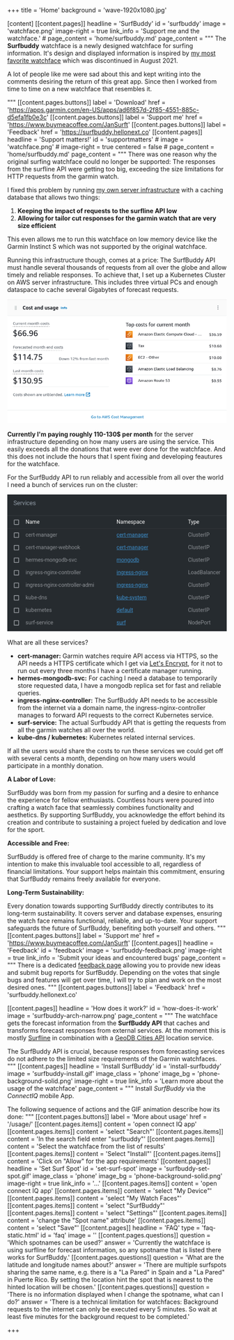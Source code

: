 +++
title = 'Home'
background = 'wave-1920x1080.jpg'

[content]
  [[content.pages]]
    headline = 'SurfBuddy'
    id = 'surfbuddy'
    image = 'watchface.png'
    image-right = true
    link_info = 'Support me and the watchface.'
    # page_content = 'home/surfbuddy.md'
    page_content = """
The **Surfbuddy** watchface is a newly designed watchface for surfing information. It's design and displayed information is inspired by [my most favorite watchface](https://apps.garmin.com/en-US/apps/d819f156-de65-41c6-8c97-26b997546460) which was discontinued in August 2021.

A lot of people like me were sad about this and kept writing into the comments desiring the return of this great app.
Since then I worked from time to time on a new watchface that resembles it.

"""
    [[content.pages.buttons]]
      label = 'Download'
      href = 'https://apps.garmin.com/en-US/apps/ad6f857d-2f85-4551-885c-d5efa1fb0e3c'
    [[content.pages.buttons]]
      label = 'Support me'
      href = 'https://www.buymeacoffee.com/JanSurft'
    [[content.pages.buttons]]
      label = 'Feedback'
      href = 'https://surfbuddy.hellonext.co'
  [[content.pages]]
    headline = 'Support matters!'
    id = 'supportmatters'
    # image = 'watchface.png'
    # image-right = true
    centered = false
    # page_content = 'home/surfbuddy.md'
    page_content = """
There was one reason why the original surfing watchface could no longer be supported: The responses from the surfline API were getting too big, exceeding the size limitations for HTTP requests from the garmin watch.

I fixed this problem by running [my own server infrastructure](#how-does-it-work) with a caching database that allows two things:

1. **Keeping the impact of requests to the surfline API low**
2. **Allowing for tailor cut responses for the garmin watch that are very size efficient**

This even allows me to run this watchface on low memory device like the Garmin Instinct S which was not supported by the original watchface.

Running this infrastructure though, comes at a price: 
The SurfBuddy API must handle several thousands of requests from all over the globe and allow timely and reliable responses. To achieve that, I set up a Kubernetes Cluster on AWS server infrastructure. This includes three virtual PCs and enough dataspace to cache several Gigabytes of forecast requests.

![](costs.png)

**Currently I'm paying roughly 110-130$ per month** for the server infrastructure depending on how many users are using the service. This easily exceeds all the donations that were ever done for the watchface. And this does not include the hours that I spent fixing and developing feautures for the watchface.

For the SurfBuddy API to run reliably and accessible from all over the world I need a bunch of services run on the cluster:

![](cluster.png)

What are all these services?

- **cert-manager:** Garmin watches require API access via HTTPS, so the API needs a HTTPS certificate which I get via [Let's Encrypt](https://letsencrypt.org/), for it not to run out every three months I have a certificate manager running.
- **hermes-mongodb-svc:** For caching I need a database to temporarily store requested data, I have a mongodb replica set for fast and reliable queries.
- **ingress-nginx-controller:** The SurfBuddy API needs to be accessible from the internet via a domain name, the ingress-nginx-controller manages to forward API requests to the correct Kubernetes service.
- **surf-service:** The actual Surfbuddy API that is getting the requests from all the garmin watches all over the world.
- **kube-dns / kubernetes:** Kubernetes related internal services.

If all the users would share the costs to run these services we could get off with several cents a month, depending on how many users would participate in a monthly donation.

**A Labor of Love:**

SurfBuddy was born from my passion for surfing and a desire to enhance the experience for fellow enthusiasts. Countless hours were poured into crafting a watch face that seamlessly combines functionality and aesthetics. By supporting SurfBuddy, you acknowledge the effort behind its creation and contribute to sustaining a project fueled by dedication and love for the sport.

**Accessible and Free:**

SurfBuddy is offered free of charge to the marine community. It's my intention to make this invaluable tool accessible to all, regardless of financial limitations. Your support helps maintain this commitment, ensuring that SurfBuddy remains freely available for everyone.

**Long-Term Sustainability:**

Every donation towards supporting SurfBuddy directly contributes to its long-term sustainability. It covers server and database expenses, ensuring the watch face remains functional, reliable, and up-to-date. Your support safeguards the future of SurfBuddy, benefiting both yourself and others.
"""
    [[content.pages.buttons]]
      label = 'Support me'
      href = 'https://www.buymeacoffee.com/JanSurft'
  [[content.pages]]
    headline = 'Feedback'
    id = 'feedback'
    image = 'surfbuddy-feedback.png'
    image-right = true
    link_info = 'Submit your ideas and encountered bugs'
    page_content = """
There is a dedicated [feedback page](surfbuddy.hellonext.co) allowing you to provide new ideas and submit bug reports for SurfBuddy. Depending on the votes that single bugs and features will get over time, I will try to plan and work on the most desired ones.
"""
    [[content.pages.buttons]]
      label = 'Feedback'
      href = 'surfbuddy.hellonext.co'

  [[content.pages]]
    headline = 'How does it work?'
    id = 'how-does-it-work'
    image = 'surfbuddy-arch-narrow.png'
    page_content = """
The watchface gets the forecast information from the **SurfBuddy API** that caches and transforms forecast responses from external services. At the moment this is mostly [Surfline](https://www.surfline.com/) in combination with a [GeoDB Cities API](http://geodb-cities-api.wirefreethought.com/) location service.

The SurfBuddy API is crucial, because responses from forecasting services do not adhere to the limited size requirements of the Garmin watchfaces.
"""
  [[content.pages]]
    headline = 'Install SurfBuddy'
    id = 'install-surfbuddy'
    image = 'surfbuddy-install.gif'
    image_class = 'phone'
    image_bg = 'phone-background-solid.png'
    image-right = true
    link_info = 'Learn more about the usage of the watchface'
    page_content = """
Install *SurfBuddy* via the *ConnectIQ* mobile App.

The following sequence of actions and the GIF animation describe how its done:
"""
    [[content.pages.buttons]]
      label = 'More about usage'
      href = '/usage/'
    [[content.pages.items]]
      content = 'open connect IQ app'
    [[content.pages.items]]
      content = 'select "Search"'
    [[content.pages.items]]
      content = 'In the search field enter "surfbuddy"'
    [[content.pages.items]]
      content = 'Select the watchface from the list of results'
    [[content.pages.items]]
      content = 'Select "Install"'
    [[content.pages.items]]
      content = 'Click on "Allow" for the app requirements'
  [[content.pages]]
    headline = 'Set Surf Spot'
    id = 'set-surf-spot'
    image = 'surfbuddy-set-spot.gif'
    image_class = 'phone'
    image_bg = 'phone-background-solid.png'
    image-right = true
    link_info = '...'
    [[content.pages.items]]
      content = 'open connect IQ app'
    [[content.pages.items]]
      content = 'select "My Device"'
    [[content.pages.items]]
      content = 'select "My Watch Faces"'
    [[content.pages.items]]
      content = 'select "SurfBuddy"'
    [[content.pages.items]]
      content = 'select "Settings"'
    [[content.pages.items]]
      content = 'change the "Spot name" attribute'
    [[content.pages.items]]
      content = 'select "Save"'
  [[content.pages]]
    headline = 'FAQ'
    type = 'faq-static.html'
    id = 'faq'
    image = ''
    [[content.pages.questions]]
      question = 'Which spotnames can be used?'
      answer = 'Currently the watchface is using surfline for forecast information, so any spotname that is listed there works for SurfBuddy.'
    [[content.pages.questions]]
      question = 'What are the latitude and longitude names about?'
      answer = 'There are multiple surfspots sharing the same name, e.g. there is a "La Pared" in Spain and a "La Pared" in Puerte Rico. By setting the location hint the spot that is nearest to the hinted location will be chosen.'
    [[content.pages.questions]]
      question = 'There is no information displayed when I change the spotname, what can I do?'
      answer = 'There is a technical limitation for watchfaces: Background requests to the internet can only be executed every 5 minutes. So wait at least five minutes for the background request to be completed.'

+++
